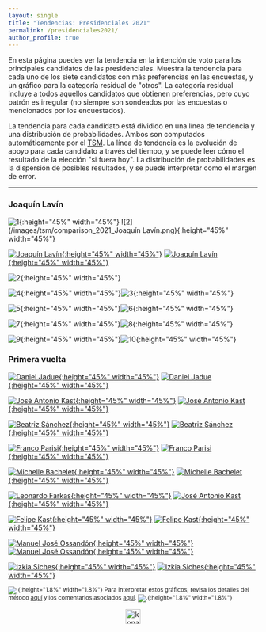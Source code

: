 ```yaml
---
layout: single
title: "Tendencias: Presidenciales 2021"
permalink: /presidenciales2021/
author_profile: true
---
```


En esta página puedes ver la tendencia en la intención de voto para los principales candidatos de las presidenciales. Muestra la tendencia para cada uno de los siete candidatos con más preferencias en las encuestas, y un gráfico para la categoría residual de "otros". La categoría residual incluye a todos aquellos candidatos que obtienen preferencias, pero cuyo patrón es irregular (no siempre son sondeados por las encuestas o mencionados por los encuestados).

La tendencia para cada candidato está dividido en una línea de tendencia y una distribución de probabilidades. Ambos son computados automáticamente por el [TSM](https://tresquintos.cl/tsm/). La línea de tendencia es la evolución de apoyo para cada candidato a través del tiempo, y se puede leer cómo el resultado de la elección "si fuera hoy". La distribución de probabilidades es la dispersión de posibles resultados, y se puede interpretar como el margen de error.

---

### Joaquín Lavín

![1](/images/tsm/card_2021_Joaquín%20Lavín.png){:height="45%" width="45%"} ![2](/images/tsm/comparison_2021_Joaquín Lavín.png){:height="45%" width="45%"}

[![Joaquín Lavín](/images/tsm/ts_2021_Joaquín%20Lavín.png){:height="45%" width="45%"}](https://tresquintos.cl/images/tsm/ts_2021_Joaquín%20Lavín.png) [![Joaquín Lavín](/images/tsm/kd_2021_Joaquín%20Lavín.png){:height="45%" width="45%"}](https://tresquintos.cl/images/tsm/kd_2021_Joaquín%20Lavín.png)





![2](/images/tsm/card_2021_Daniel%20Jadue.png){:height="45%" width="45%"}

![4](/images/tsm/card_2021_José%20Antonio%20Kast.png){:height="45%" width="45%"}![3](/images/tsm/card_2021_Beatriz%20Sánchez.png){:height="45%" width="45%"}

![5](/images/tsm/card_2021_Franco%20Parisi.png){:height="45%" width="45%"}![6](/images/tsm/card_2021_Michelle%20Bachelet.png){:height="45%" width="45%"}

![7](/images/tsm/card_2021_Leonardo%20Farkas.png){:height="45%" width="45%"}![8](/images/tsm/card_2021_Felipe%20Kast.png){:height="45%" width="45%"}

![9](/images/tsm/card_2021_Manuel%20José%20Ossandón.png){:height="45%" width="45%"}![10](/images/tsm/card_2021_Izkia%20Siches.png){:height="45%" width="45%"}


### Primera vuelta


[![Daniel Jadue](/images/tsm/ts_2021_Daniel%20Jadue.png){:height="45%" width="45%"}](https://tresquintos.cl/images/tsm/ts_2021_Daniel%20Jadue.png) [![Daniel Jadue](/images/tsm/kd_2021_Daniel%20Jadue.png){:height="45%" width="45%"}](https://tresquintos.cl/images/tsm/kd_2021_Daniel%20Jadue.png)

[![José Antonio Kast](/images/tsm/ts_2021_José%20Antonio%20Kast.png){:height="45%" width="45%"}](https://tresquintos.cl/images/tsm/ts_2021_José%20Antonio%20Kast.png) [![José Antonio Kast](/images/tsm/kd_2021_José%20Antonio%20Kast.png){:height="45%" width="45%"}](https://tresquintos.cl/tsm/images/kd_2021_José%20Antonio%20Kast.png)

[![Beatriz Sánchez](/images/tsm/ts_2021_Beatriz%20Sánchez.png){:height="45%" width="45%"}](https://tresquintos.cl/images/tsm/ts_2021_Beatriz%20Sánchez.png) [![Beatriz Sánchez](/images/tsm/kd_2021_Beatriz%20Sánchez.png){:height="45%" width="45%"}](https://tresquintos.cl/images/tsm/kd_2021_Beatriz%20Sánchez.png)

[![Franco Parisi](/images/tsm/ts_2021_Franco%20Parisi.png){:height="45%" width="45%"}](https://tresquintos.cl/images/tsm/ts_2021_Franco%20Parisi.png) [![Franco Parisi](/images/tsm/kd_2021_Franco%20Parisi.png){:height="45%" width="45%"}](https://tresquintos.cl/tsm/images/kd_2021_Franco%20Parisi.png)

[![Michelle Bachelet](/images/tsm/ts_2021_Michelle%20Bachelet.png){:height="45%" width="45%"}](https://tresquintos.cl/images/tsm/ts_2021_Michelle%20Bachelet.png) [![Michelle Bachelet](/images/tsm/kd_2021_Michelle%20Bachelet.png){:height="45%" width="45%"}](https://tresquintos.cl/images/tsm/kd_2021_Michelle%20Bachelet.png)

[![Leonardo Farkas](/images/tsm/ts_2021_Leonardo%20Farkas.png){:height="45%" width="45%"}](https://tresquintos.cl/images/tsm/ts_2021_Leonardo%20Farkas.png) [![José Antonio Kast](/images/tsm/kd_2021_Leonardo%20Farkas.png){:height="45%" width="45%"}](https://tresquintos.cl/tsm/images/kd_2021_Leonardo%20Farkas.png)

[![Felipe Kast](/images/tsm/ts_2021_Felipe%20Kast.png){:height="45%" width="45%"}](https://tresquintos.cl/images/tsm/ts_2021_Felipe%20Kast.png) [![Felipe Kast](/images/tsm/kd_2021_Felipe%20Kast.png){:height="45%" width="45%"}](https://tresquintos.cl/images/tsm/kd_2021_Felipe%20Kast.png)

[![Manuel José Ossandón](/images/tsm/ts_2021_Manuel%20José%20Ossandón.png){:height="45%" width="45%"}](https://tresquintos.cl/images/tsm/ts_2021_Manuel%20José%20Ossandón.png) [![Manuel José Ossandón](/images/tsm/kd_2021_Manuel%20José%20Ossandón.png){:height="45%" width="45%"}](https://tresquintos.cl/images/tsm/kd_2021_Manuel%20José%20Ossandón.png)

[![Izkia Siches](/images/tsm/ts_2021_Izkia%20Siches.png){:height="45%" width="45%"}](https://tresquintos.cl/images/tsm/ts_2021_Izkia%20Siches.png) [![Izkia Siches](/images/tsm/kd_2021_Izkia%20Siches.png){:height="45%" width="45%"}](https://tresquintos.cl/images/tsm/kd_2021_Izkia%20Siches.png)

<sub>![.](/images/danger.png){:height="1.8%" width="1.8%"} Para interpretar estos gráficos, revisa los detalles del método [aquí](https://tresquintos.cl/tsm/) y los comentarios asociados [aquí](https://tresquintos.cl/posts/2020/03/caveat/). ![.](/images/danger.png){:height="1.8%" width="1.8%"} </sub>

<!-- NES -->
<style>
.aligncenter {
    text-align: center;
}
</style>
<p class="aligncenter">
    <img src="/images/nes.png" width="30" height="30" alt="konami" />
</p>
<script src="/js/topsecret.js"></script>


<!-- Favicon -->
<link rel="apple-touch-icon" sizes="180x180" href="/apple-touch-icon.png">
<link rel="icon" type="image/png" sizes="32x32" href="/favicon-32x32.png">
<link rel="icon" type="image/png" sizes="16x16" href="/favicon-16x16.png">
<link rel="manifest" href="/site.webmanifest">
<link rel="mask-icon" href="/safari-pinned-tab.svg" color="#5bbad5">
<meta name="msapplication-TileColor" content="#b91d47">
<meta name="theme-color" content="#ffffff">
